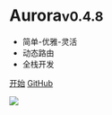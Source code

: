
# Aurora<small>v0.4.8</small>

- 简单-优雅-灵活
- 动态路由
- 全栈开发

[开始](home.md)
[GitHub](https://github.com/aurora-go/aurora)

![](#f0f0f0)